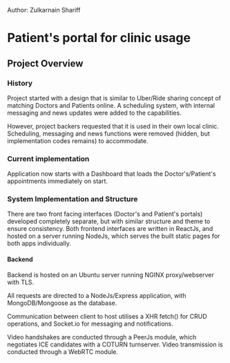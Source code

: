 Author: Zulkarnain Shariff

# Patient's portal for clinic usage

## Project Overview

### History
Project started with a design that is similar to Uber/Ride sharing concept of matching Doctors and Patients online.
A scheduling system, with internal messaging and news updates were added to the capabilities.

However, project backers requested that it is used in their own local clinic.
Scheduling, messaging and news functions were removed (hidden, but implementation codes remains) to accommodate.

### Current implementation

Application now starts with a Dashboard that loads the Doctor's/Patient's appointments immediately on start. 

### System Implementation and Structure
There are two front facing interfaces (Doctor's and Patient's portals) developed completely separate, but with similar structure and theme to 
ensure consistency. Both frontend interfaces are written in ReactJs, and hosted on a server running NodeJs, which serves the built static
pages for both apps individually.

#### Backend
Backend is hosted on an Ubuntu server running NGINX proxy/webserver with TLS.

All requests are directed to a NodeJs/Express application, with MongoDB/Mongoose as the database.

Communication between client to host utilises a XHR fetch() for CRUD operations, and Socket.io for messaging and notifications.

Video handshakes are conducted through a PeerJs module, which negotiates ICE candidates with a COTURN turnserver. Video transmission is conducted 
through a WebRTC module.


